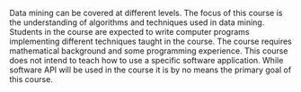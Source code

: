 Data mining can be covered at different levels. The focus of this course is the understanding of algorithms and techniques used in data mining. Students in the course are expected to write computer programs implementing different techniques taught in the course. The course requires mathematical background and some programming experience. This course does not intend to teach how to use a specific software application. While software API will be used in the course it is by no means the primary goal of this course.
